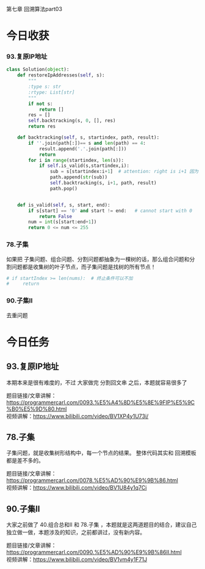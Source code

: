 第七章 回溯算法part03

# 今日收获
### 93.复原IP地址 
```python
class Solution(object):
    def restoreIpAddresses(self, s):
        """
        :type s: str
        :rtype: List[str]
        """
        if not s:
            return []
        res = []
        self.backtracking(s, 0, [], res)
        return res

    def backtracking(self, s, startindex, path, result):
        if ''.join(path[:])== s and len(path) == 4:
            result.append('.'.join(path[:]))
            return 
        for i in range(startindex, len(s)):
            if self.is_valid(s,startindex,i):
                sub = s[startindex:i+1]  # attention: right is i+1 因为右开
                path.append(str(sub))
                self.backtracking(s, i+1, path, result)
                path.pop()


    def is_valid(self, s, start, end):
        if s[start] == '0' and start != end:   # cannot start with 0
            return False
        num = int(s[start:end+1])
        return 0 <= num <= 255
```
### 78.子集 
如果把 子集问题、组合问题、分割问题都抽象为一棵树的话，那么组合问题和分割问题都是收集树的叶子节点，而子集问题是找树的所有节点！
```python
# if startIndex >= len(nums):  # 终止条件可以不加
#     return
```

### 90.子集II 
去重问题


# 今日任务

## 93.复原IP地址  

本期本来是很有难度的，不过 大家做完 分割回文串 之后，本题就容易很多了 

题目链接/文章讲解：https://programmercarl.com/0093.%E5%A4%8D%E5%8E%9FIP%E5%9C%B0%E5%9D%80.html  
视频讲解：https://www.bilibili.com/video/BV1XP4y1U73i/

## 78.子集  

子集问题，就是收集树形结构中，每一个节点的结果。 整体代码其实和 回溯模板都是差不多的。 

题目链接/文章讲解：https://programmercarl.com/0078.%E5%AD%90%E9%9B%86.html  
视频讲解：https://www.bilibili.com/video/BV1U84y1q7Ci 

## 90.子集II 

大家之前做了 40.组合总和II 和 78.子集 ，本题就是这两道题目的结合，建议自己独立做一做，本题涉及的知识，之前都讲过，没有新内容。 

题目链接/文章讲解：https://programmercarl.com/0090.%E5%AD%90%E9%9B%86II.html   
视频讲解：https://www.bilibili.com/video/BV1vm4y1F71J

